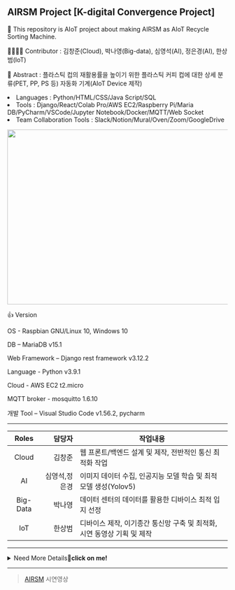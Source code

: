 ## AIRSM Project [K-digital Convergence Project]
<p>🥇 This repository is AIoT project about making AIRSM as AIoT Recycle Sorting Machine.</p>
<p>👨‍👩‍👧‍👧 Contributor : 김창준(Cloud), 박나영(Big-data), 심영석(AI), 정은경(AI), 한상범(IoT)</p>
<p>📑 Abstract : 플라스틱 컵의 재활용률을 높이기 위한 플라스틱 커피 컵에 대한 상세 분류(PET, PP, PS 등) 자동화 기계(AIoT Device 제작)</p>
<p></p>
<li>Languages : Python/HTML/CSS/Java Script/SQL</li>
<li>Tools : Django/React/Colab Pro/AWS EC2/Raspberry Pi/Maria DB/PyCharm/VSCode/Jupyter Notebook/Docker/MQTT/Web Socket</li>
<li>Team Collaboration Tools : Slack/Notion/Mural/Oven/Zoom/GoogleDrive</li>
<p></p>
<p align="center"><img width="1000" height="400" src="https://user-images.githubusercontent.com/46801877/120745244-b5dd8980-c537-11eb-93e9-93d5056541e3.png"></p>
<p> 👍 Version
<p>OS - Raspbian GNU/Linux 10, Windows 10
<p>DB – MariaDB v15.1
<p>Web Framework – Django rest framework v3.12.2
<p>Language - Python v3.9.1
<p>Cloud - AWS EC2 t2.micro
<p>MQTT broker - mosquitto 1.6.10
<p>개발 Tool – Visual Studio Code v1.56.2, pycharm

---
|**Roles**|담당자|작업내용|
|:---:|---:|---|
|Cloud|김창준|웹 프론트/백엔드 설계 및 제작, 전반적인 통신 최적화 작업|
|AI|심영석,정은경|이미지 데이터 수집, 인공지능 모델 학습 및 최적 모델 생성(Yolov5)|
|Big-Data|박나영|데이터 센터의 데이터를 활용한 디바이스 최적 입지 선정| 
|IoT|한상범|디바이스 제작, 이기종간 통신망 구축 및 최적화, 시연 동영상 기획 및 제작| 

---
  <details><summary>Need More Details🤭<strong>click on me!</strong></summary><div markdown="1">
  <p></p>
  <li> 프로젝트 배경 : 코로나 시대로 인한 플라스틱 제품 사용 ⬆️, 하지만 재활용률은 ⬇️ 따라서, 플라스틱의 종류별 분리수거의 필요성 </li>
  <li> 프로젝트 목적 : 플라스틱 컵 재질의 정확한 분류를 통한 재활용률 증대, 사용자들에게 올바른 분리수거 방법 인식 재고 </li>
  <li> 서비스 흐름도(Service Flow)  <p align="center"><img width="600" height="400" src="https://user-images.githubusercontent.com/46801877/120742819-a0199580-c532-11eb-82fd-cc07b96e6d3d.png"></p></li>
  <li> 아키텍쳐(Service Architecture) <p align="center"><img width="1000" height="400" src="https://user-images.githubusercontent.com/46801877/120744657-6fd3f600-c536-11eb-84b8-5d14a2560526.png"></p></li>
  <li> AIRSM 최적 위치 선정(5 sec per slide) <p align="center"><img width=80% alt="AIRSM_Big Data" src="https://user-images.githubusercontent.com/46801877/120749438-9185ab00-c53f-11eb-93bf-40a3a7eb292d.gif"></p></li>
</div></details>

---
>[AIRSM](https://www.youtube.com/watch?v=lVkdkw2LoEE) 시연영상






